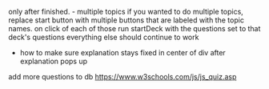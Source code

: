 



only after finished. - multiple topics 
if you wanted to do multiple topics, replace start button with multiple buttons that are labeled with the topic names. 
on click of each of those run startDeck with the questions set to that deck's questions
everything else should continue to work 
- how to make sure explanation stays fixed in center of div after explanation pops up 


add more questions to db
https://www.w3schools.com/js/js_quiz.asp
